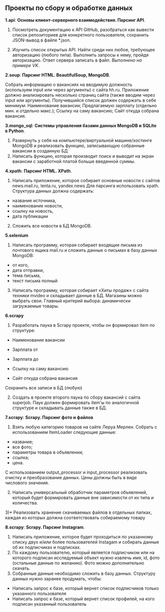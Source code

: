 ## Проекты по сбору и обработке данных  



**1.api**: **Основы клиент-серверного взаимодействия. Парсинг API**. 

1) Посмотреть документацию к API GitHub, разобраться как вывести список репозиториев для конкретного пользователя, сохранить JSON-вывод в файле *.json.

2) Изучить список открытых API. Найти среди них любое, требующее авторизацию (любого типа). Выполнить запросы к нему, пройдя авторизацию. Ответ сервера записать в файл. *Выполнено на примере VK*.

**2.soup**: **Парсинг HTML. BeautifulSoup, MongoDB**.

Собрать информацию о вакансиях на вводимую должность (используем input или через аргументы) с сайта hh.ru. Приложение должно анализировать несколько страниц сайта (также вводим через input или аргументы). Получившийся список должен содержать в себе минимум: Наименование вакансии; Предлагаемую зарплату (отдельно мин. и отдельно макс.); Ссылку на саму вакансию; Сайт откуда собрана вакансия.

**3.mongo_sql**: **Системы управления базами данных MongoDB и SQLite в Python**.

1) Развернуть у себя на компьютере/виртуальной машине/хостинге MongoDB и реализовать функцию, записывающую собранные вакансии в созданную БД
2) Написать функцию, которая производит поиск и выводит на экран вакансии с заработной платой больше введенной суммы.

**4.xpath**: **Парсинг HTML. XPath**.

1) Написать приложение, которое собирает основные новости с сайтов news.mail.ru, lenta.ru, yandex.news
Для парсинга использовать xpath. Структура данных должна содержать:

- название источника,
- наименование новости,
- ссылку на новость,
- дата публикации

2) Сложить все новости в БД MongoDB.

**5.selenium** 

1) Написать программу, которая собирает входящие письма из почтового ящика mail.ru и сложить данные о письмах в базу данных MongoDB:

- от кого,
- дата отправки,
- тема письма,
- текст письма полный

3) Написать программу, которая собирает «Хиты продаж» с сайта техники mvideo и складывает данные в БД. Магазины можно выбрать свои. Главный критерий выбора: динамически загружаемые товары.

**6.scrapy**

1) Разработать паука в Scrapy проекте, чтобы он формировал item по структуре:

- Наименование вакансии

- Зарплата от

- Зарплата до

- Ссылку на саму вакансию

- Сайт откуда собрана вакансия

Сохранить все записи в БД (любую)

2) Создать в проекте второго паука по сбору вакансий с сайта superjob. Паук должен формировать item'ы по аналогичной структуре и складывать данные также в БД.

**7.scrapy**: **Scrapy. Парсинг фото и файлов**

1) Взять любую категорию товаров на сайте Леруа Мерлен. Собрать с использованием ItemLoader следующие данные:
- название;
- все фото;
- параметры товара в объявлении;
- ссылка;
- цена.

С использованием output_processor и input_processor реализовать очистку и преобразование данных. Цены должны быть в виде числового значения.

2) Написать универсальный обработчик параметров объявлений, который будет формировать данные вне зависимости от их типа и количества.

3)* Реализовать хранение скачиваемых файлов в отдельных папках, каждая из которых должна соответствовать собираемому товару

**8.scrapy**: **Scrapy. Парсинг Instagram**.

1) Написать приложение, которое будет проходиться по указанному списку двух и/или более пользователей Instagam и собирать данные об их подписчиках и подписках.
2) По каждому пользователю, который является подписчиком или на которого подписан исследуемый объект нужно извлечь имя, id, фото (остальные данные по желанию). Фото можно дополнительно скачать.
3) Собранные данные необходимо сложить в базу данных. Структуру данных нужно заранее продумать, чтобы:

- Написать запрос к базе, который вернет список подписчиков только указанного пользователя
- Написать запрос к базе, который вернет список профилей, на кого подписан указанный пользователь